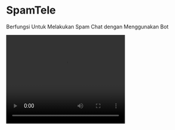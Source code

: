 # SpamTele
Berfungsi Untuk Melakukan Spam Chat dengan Menggunakan Bot

 <video width="320" height="240" controls>
  <source src="demo.mkv" type="video/mp4">
  <source src="movie.ogg" type="video/ogg">
  Your browser does not support the video tag.
</video> 
